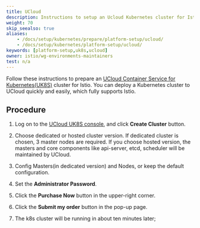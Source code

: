 ```yaml
---
title: UCloud
description: Instructions to setup an Ucloud Kubernetes cluster for Istio.
weight: 70
skip_seealso: true
aliases:
    - /docs/setup/kubernetes/prepare/platform-setup/ucloud/
    - /docs/setup/kubernetes/platform-setup/ucloud/
keywords: [platform-setup,uk8s,ucloud]
owner: istio/wg-environments-maintainers
test: n/a
---
```


Follow these instructions to prepare an
[UCloud Container Service for Kubernetes(UK8S)](https://docs.ucloud.cn/uk8s/README)
cluster for Istio.
You can deploy a Kubernetes cluster to UCloud quickly and easily, which fully supports Istio.

## Procedure

1. Log on to the [UCloud UK8S console](https://console.ucloud.cn/uk8s/manage), and click **Create Cluster** button.

1. Choose dedicated or hosted cluster version. If dedicated cluster is chosen, 3 master nodes are required. If you choose hosted version, the masters and core components like api-server, etcd, scheduler will be maintained by UCloud.

1. Config Masters(in dedicated version) and Nodes, or keep the default configuration.

1. Set the **Administrator Password**.

1. Click the **Purchase Now** button in the upper-right corner.

1. Click the **Submit my order** button in the pop-up page.

1. The k8s cluster will be running in about ten minutes later;
